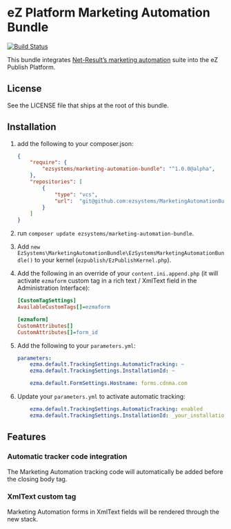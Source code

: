 # eZ Platform Marketing Automation Bundle

[![Build Status](https://travis-ci.org/ezsystems/MarketingAutomationBundle.svg?branch=master)](https://travis-ci.org/ezsystems/MarketingAutomationBundle)

This bundle integrates [Net-Result’s marketing automation](http://www.net-results.com/) suite into the eZ Publish
Platform.

## License
See the LICENSE file that ships at the root of this bundle.

## Installation

1. add the following to your composer.json:
    ```json
    {
        "require": {
            "ezsystems/marketing-automation-bundle": "^1.0.0@alpha",
        },
        "repositories": [
            {
                "type": "vcs",
                "url":  "git@github.com:ezsystems/MarketingAutomationBundle.git"
            }
        ]
    }
    ```

2. run `composer update ezsystems/marketing-automation-bundle`.

3. Add `new EzSystems\MarketingAutomationBundle\EzSystemsMarketingAutomationBundle()` to your kernel (`ezpublish/EzPublishKernel.php`).

4. Add the following in an override of your `content.ini.append.php` (it will activate `ezmaform` custom tag in a rich text / XmlText field in the Administration Interface):
    ```ini
    [CustomTagSettings]
    AvailableCustomTags[]=ezmaform
    
    [ezmaform]
    CustomAttributes[]
    CustomAttributes[]=form_id
    ```

5. Add the following to your `parameters.yml`:
    ```yaml
    parameters:
        ezma.default.TrackingSettings.AutomaticTracking: ~
        ezma.default.TrackingSettings.InstallationId: ~
    
        ezma.default.FormSettings.Hostname: forms.cdnma.com
    ```

6. Update your `parameters.yml` to activate automatic tracking:
    ```yaml
        ezma.default.TrackingSettings.AutomaticTracking: enabled
        ezma.default.TrackingSettings.InstallationId: _your_installation_id_
    ```

## Features

### Automatic tracker code integration
The Marketing Automation tracking code will automatically be added before the closing body tag.

### XmlText custom tag
Marketing Automation forms in XmlText fields will be rendered through the new stack.
